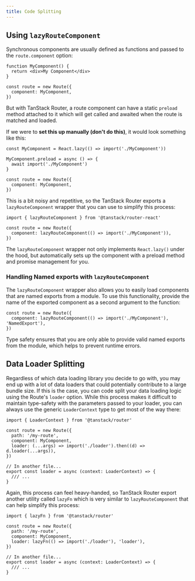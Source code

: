 ```yaml
---
title: Code Splitting
---
```


## Using `lazyRouteComponent`

Synchronous components are usually defined as functions and passed to the `route.component` option:

```tsx
function MyComponent() {
  return <div>My Component</div>
}

const route = new Route({
  component: MyComponent,
})
```

But with TanStack Router, a route component can have a static `preload` method attached to it which will get called and awaited when the route is matched and loaded.

If we were to **set this up manually (don't do this)**, it would look something like this:

```tsx
const MyComponent = React.lazy(() => import('./MyComponent'))

MyComponent.preload = async () => {
  await import('./MyComponent')
}

const route = new Route({
  component: MyComponent,
})
```

This is a bit noisy and repetitive, so the TanStack Router exports a `lazyRouteComponent` wrapper that you can use to simplify this process:

```tsx
import { lazyRouteComponent } from '@tanstack/router-react'

const route = new Route({
  component: lazyRouteComponent(() => import('./MyComponent')),
})
```

The `lazyRouteComponent` wrapper not only implements `React.lazy()` under the hood, but automatically sets up the component with a preload method and promise management for you.

### Handling Named exports with `lazyRouteComponent`

The `lazyRouteComponent` wrapper also allows you to easily load components that are named exports from a module. To use this functionality, provide the name of the exported component as a second argument to the function:

```tsx
const route = new Route({
  component: lazyRouteComponent(() => import('./MyComponent'), 'NamedExport'),
})
```

Type safety ensures that you are only able to provide valid named exports from the module, which helps to prevent runtime errors.

## Data Loader Splitting

Regardless of which data loading library you decide to go with, you may end up with a lot of data loaders that could potentially contribute to a large bundle size. If this is the case, you can code split your data loading logic using the Route's `loader` option. While this process makes it difficult to maintain type-safety with the parameters passed to your loader, you can always use the generic `LoaderContext` type to get most of the way there:

```tsx
import { LoaderContext } from '@tanstack/router'

const route = new Route({
  path: '/my-route',
  component: MyComponent,
  loader: (...args) => import('./loader').then((d) => d.loader(...args)),
})

// In another file...
export const loader = async (context: LoaderContext) => {
  /// ...
}
```

Again, this process can feel heavy-handed, so TanStack Router export another utility called `lazyFn` which is very similar to `lazyRouteComponent` that can help simplify this process:

```tsx
import { lazyFn } from '@tanstack/router'

const route = new Route({
  path: '/my-route',
  component: MyComponent,
  loader: lazyFn(() => import('./loader'), 'loader'),
})

// In another file...
export const loader = async (context: LoaderContext) => {
  /// ...
}
```
